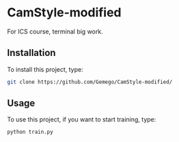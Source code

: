 # CamStyle-modified
For ICS course, terminal big work.

## Installation
To install this project, type:
 ```bash
 git clone https://github.com/Gemego/CamStyle-modified/
 ```
 
 ## Usage
 To use this project, if you want to start training, type:
 ```bash
 python train.py
 ```
 
